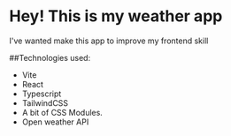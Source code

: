 # Hey! This is my weather app

I've wanted make this app to improve my frontend skill

##Technologies used:

- Vite
- React
- Typescript
- TailwindCSS
- A bit of CSS Modules.
- Open weather API
